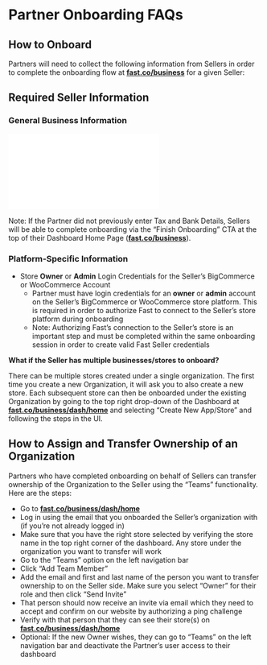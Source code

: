 # Partner Onboarding FAQs

## How to Onboard

Partners will need to collect the following information from Sellers in order to complete the onboarding flow at [**fast.co/business**](https://www.fast.co/business/dash/home) for a given Seller:

## Required Seller Information

### General Business Information

<embed src="../reusables/seller-docs/_required-seller-information.md" />

Note: If the Partner did not previously enter Tax and Bank Details, Sellers will be able to complete onboarding via the “Finish Onboarding” CTA at the top of their Dashboard Home Page ([**fast.co/business**](https://www.fast.co/business/dash/home)).

### Platform-Specific Information

- Store **Owner** or **Admin** Login Credentials for the Seller’s BigCommerce or WooCommerce Account
  - Partner must have login credentials for an **owner** or **admin** account on the Seller’s BigCommerce or WooCommerce store platform. This is required in order to authorize Fast to connect to the Seller’s store platform during onboarding
  - Note: Authorizing Fast’s connection to the Seller’s store is an important step and must be completed within the same onboarding session in order to create valid Fast Seller credentials

**What if the Seller has multiple businesses/stores to onboard?**

There can be multiple stores created under a single organization. The first time you create a new Organization, it will ask you to also create a new store. Each subsequent store can then be onboarded under the existing Organization by going to the top right drop-down of the Dashboard at [**fast.co/business/dash/home**](https://fast.co/business/dash/home) and selecting “Create New App/Store” and following the steps in the UI.

## How to Assign and Transfer Ownership of an Organization

Partners who have completed onboarding on behalf of Sellers can transfer ownership of the Organization to the Seller using the “Teams” functionality. Here are the steps:

- Go to [**fast.co/business/dash/home**](https://fast.co/business/dash/home)
- Log in using the email that you onboarded the Seller’s organization with (if you’re not already logged in)
- Make sure that you have the right store selected by verifying the store name in the top right corner of the dashboard. Any store under the organization you want to transfer will work
- Go to the “Teams” option on the left navigation bar
- Click “Add Team Member”
- Add the email and first and last name of the person you want to transfer ownership to on the Seller side. Make sure you select “Owner” for their role and then click “Send Invite”
- That person should now receive an invite via email which they need to accept and confirm on our website by authorizing a ping challenge
- Verify with that person that they can see their store(s) on [**fast.co/business/dash/home**](https://fast.co/business/dash/home)
- Optional: If the new Owner wishes, they can go to “Teams” on the left navigation bar and deactivate the Partner’s user access to their dashboard
